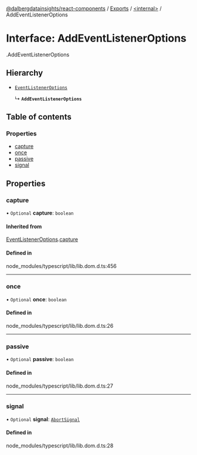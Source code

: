 [@dalbergdatainsights/react-components](../README.md) / [Exports](../modules.md) / [<internal\>](../modules/internal_.md) / AddEventListenerOptions

# Interface: AddEventListenerOptions

[<internal>](../modules/internal_.md).AddEventListenerOptions

## Hierarchy

- [`EventListenerOptions`](internal_.EventListenerOptions.md)

  ↳ **`AddEventListenerOptions`**

## Table of contents

### Properties

- [capture](internal_.AddEventListenerOptions.md#capture)
- [once](internal_.AddEventListenerOptions.md#once)
- [passive](internal_.AddEventListenerOptions.md#passive)
- [signal](internal_.AddEventListenerOptions.md#signal)

## Properties

### capture

• `Optional` **capture**: `boolean`

#### Inherited from

[EventListenerOptions](internal_.EventListenerOptions.md).[capture](internal_.EventListenerOptions.md#capture)

#### Defined in

node_modules/typescript/lib/lib.dom.d.ts:456

___

### once

• `Optional` **once**: `boolean`

#### Defined in

node_modules/typescript/lib/lib.dom.d.ts:26

___

### passive

• `Optional` **passive**: `boolean`

#### Defined in

node_modules/typescript/lib/lib.dom.d.ts:27

___

### signal

• `Optional` **signal**: [`AbortSignal`](../modules/internal_.md#abortsignal)

#### Defined in

node_modules/typescript/lib/lib.dom.d.ts:28
